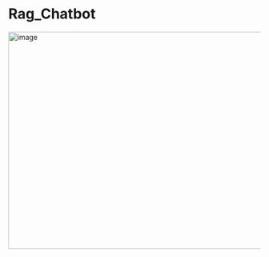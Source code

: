 # Rag_Chatbot
<img width="708" height="434" alt="image" src="https://github.com/user-attachments/assets/f87740b4-5de6-40f9-bfb2-97646edad2c4" />

